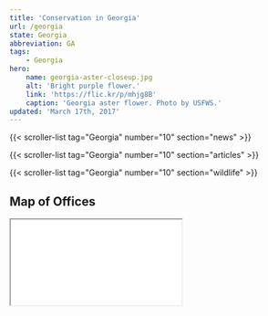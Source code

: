 ```yaml
---
title: 'Conservation in Georgia'
url: /georgia
state: Georgia
abbreviation: GA
tags:
    - Georgia
hero:
    name: georgia-aster-closeup.jpg
    alt: 'Bright purple flower.'
    link: 'https://flic.kr/p/mhjg8B'
    caption: 'Georgia aster flower. Photo by USFWS.'
updated: 'March 17th, 2017'
---
```


{{< scroller-list tag="Georgia" number="10" section="news" >}}

{{< scroller-list tag="Georgia" number="10" section="articles" >}}

{{< scroller-list tag="Georgia" number="10" section="wildlife" >}}

## Map of Offices
<iframe src="/map/?search=Georgia" class="state-map" title="List of offices in the Southeast Region of the U.S. Fish and Wildlife Service"></iframe>
